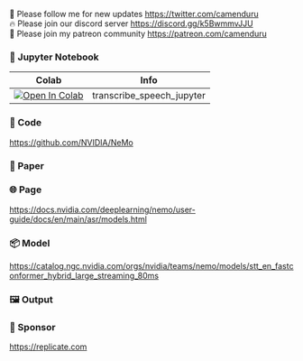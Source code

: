 🐣 Please follow me for new updates https://twitter.com/camenduru <br />
🔥 Please join our discord server https://discord.gg/k5BwmmvJJU <br />
🥳 Please join my patreon community https://patreon.com/camenduru <br />

### 🍊 Jupyter Notebook

| Colab | Info
| --- | --- |
[![Open In Colab](https://colab.research.google.com/assets/colab-badge.svg)](https://colab.research.google.com/github/camenduru/NeMo-ASR-jupyter/blob/main/transcribe_speech_jupyter.ipynb) | transcribe_speech_jupyter

### 🧬 Code
https://github.com/NVIDIA/NeMo

### 📄 Paper

### 🌐 Page
https://docs.nvidia.com/deeplearning/nemo/user-guide/docs/en/main/asr/models.html

### 📦 Model
https://catalog.ngc.nvidia.com/orgs/nvidia/teams/nemo/models/stt_en_fastconformer_hybrid_large_streaming_80ms

### 🖼 Output

### 🏢 Sponsor
https://replicate.com
